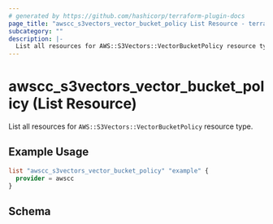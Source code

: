 ```yaml
---
# generated by https://github.com/hashicorp/terraform-plugin-docs
page_title: "awscc_s3vectors_vector_bucket_policy List Resource - terraform-provider-awscc"
subcategory: ""
description: |-
  List all resources for AWS::S3Vectors::VectorBucketPolicy resource type.
---
```


# awscc_s3vectors_vector_bucket_policy (List Resource)

List all resources for `AWS::S3Vectors::VectorBucketPolicy` resource type.

## Example Usage

```terraform
list "awscc_s3vectors_vector_bucket_policy" "example" {
  provider = awscc
}
```

<!-- schema generated by tfplugindocs -->
## Schema
